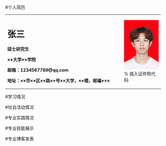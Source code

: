 #个人简历
<table border="0">
  <tr>
    <td width="75%">
      <h1>张三</h1>
      <p><b>硕士研究生</b></p>
      <p><b>××大学××学院</b></p>
      <p><b>邮箱：1234567789@qq.com</b></p>
      <p><b>地址：××市××区××路××号××大学，××楼，邮编×××</b></p>
    </td>
    <td width="25%">
      <img src="/ziyuliu.jpg" width="100%">      % 插入证件照代码
    </td>
  </tr>
</table>

#学习情况

#社会活动情况

#专业实践情况

#专业技能展示

#专业博客发表

